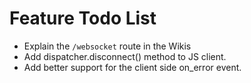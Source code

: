 # Feature Todo List 

* Explain the `/websocket` route in the Wikis
* Add dispatcher.disconnect() method to JS client.
* Add better support for the client side on_error event.
